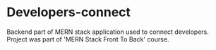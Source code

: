 # Developers-connect
Backend part of MERN stack application used to connect developers. Project was part of 'MERN Stack Front To Back' course.
